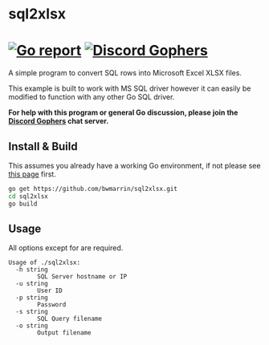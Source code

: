 sql2xlsx
====
[![Go report](http://goreportcard.com/badge/bwmarrin/sql2xlsx)](http://goreportcard.com/report/bwmarrin/sql2xlsx) [![Discord Gophers](https://img.shields.io/badge/Discord%20Gophers-%23info-blue.svg)](https://discord.gg/0f1SbxBZjYq9jLBk)
====
A simple program to convert SQL rows into Microsoft Excel XLSX files.

This example is built to work with MS SQL driver however it can easily be 
modified to function with any other Go SQL driver.

**For help with this program or general Go discussion, please join the [Discord 
Gophers](https://discord.gg/0f1SbxBZjYq9jLBk) chat server.**

## Install & Build

This assumes you already have a working Go environment, if not please see
[this page](https://golang.org/doc/install) first.

```sh
go get https://github.com/bwmarrin/sql2xlsx.git
cd sql2xlsx
go build
```

## Usage

All options except for are required.

```
Usage of ./sql2xlsx:
  -h string
        SQL Server hostname or IP
  -u string
        User ID
  -p string
        Password
  -s string
        SQL Query filename
  -o string
        Output filename
```

